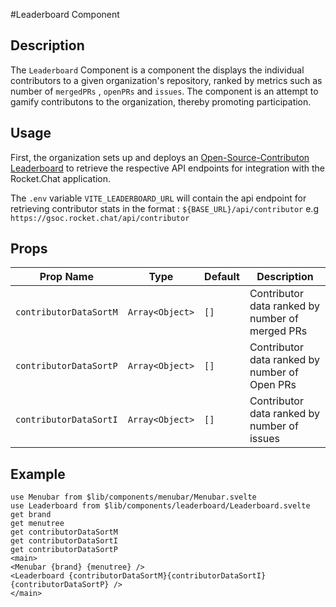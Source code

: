 #Leaderboard Component

## Description
The `Leaderboard` Component is a component the displays the individual contributors to a given organization's repository, ranked by metrics such as number of `mergedPRs` , `openPRs` and `issues`. The component is an attempt to gamify contributons to the organization, thereby promoting participation.

## Usage

First, the organization sets up and deploys an [Open-Source-Contributon Leaderboard](https://github.com/RocketChat/Opensource-Contribution-Leaderboard) to retrieve the respective API endpoints for integration with the Rocket.Chat application.

The `.env` variable  `VITE_LEADERBOARD_URL` will contain the api endpoint for retrieving contributor stats in the format : `${BASE_URL}/api/contributor` e.g `https://gsoc.rocket.chat/api/contributor` 


## Props

| Prop Name  | Type          | Default | Description                     |
|------------|---------------|---------|---------------------------------|
| `contributorDataSortM`  | `Array<Object>`      | `[]`    | Contributor data ranked by number of merged PRs |
| `contributorDataSortP` | `Array<Object>`| `[]`    | Contributor data ranked by number of Open PRs     |
| `contributorDataSortI`   | `Array<Object>`| `[]`    | Contributor data ranked by number of issues |


## Example

```agml
use Menubar from $lib/components/menubar/Menubar.svelte
use Leaderboard from $lib/components/leaderboard/Leaderboard.svelte
get brand
get menutree
get contributorDataSortM
get contributorDataSortI 
get contributorDataSortP
<main>
<Menubar {brand} {menutree} />
<Leaderboard {contributorDataSortM}{contributorDataSortI} {contributorDataSortP} />
</main> 
```